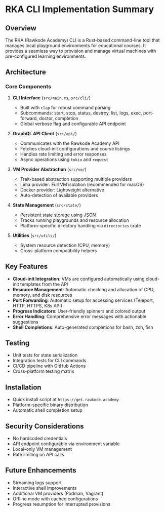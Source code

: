 # RKA CLI Implementation Summary

## Overview
The RKA (Rawkode Academy) CLI is a Rust-based command-line tool that manages local playground environments for educational courses. It provides a seamless way to provision and manage virtual machines with pre-configured learning environments.

## Architecture

### Core Components

1. **CLI Interface** (`src/main.rs`, `src/cli/`)
   - Built with `clap` for robust command parsing
   - Subcommands: start, stop, status, destroy, list, logs, exec, port-forward, doctor, completion
   - Global verbose flag and configurable API endpoint

2. **GraphQL API Client** (`src/api/`)
   - Communicates with the Rawkode Academy API
   - Fetches cloud-init configurations and course listings
   - Handles rate limiting and error responses
   - Async operations using `tokio` and `reqwest`

3. **VM Provider Abstraction** (`src/vm/`)
   - Trait-based abstraction supporting multiple providers
   - Lima provider: Full VM isolation (recommended for macOS)
   - Docker provider: Lightweight alternative
   - Auto-detection of available providers

4. **State Management** (`src/state/`)
   - Persistent state storage using JSON
   - Tracks running playgrounds and resource allocation
   - Platform-specific directory handling via `directories` crate

5. **Utilities** (`src/utils/`)
   - System resource detection (CPU, memory)
   - Cross-platform compatibility helpers

## Key Features

- **Cloud-init Integration**: VMs are configured automatically using cloud-init templates from the API
- **Resource Management**: Automatic checking and allocation of CPU, memory, and disk resources
- **Port Forwarding**: Automatic setup for accessing services (Teleport, HTTP, HTTPS, K8s API)
- **Progress Indicators**: User-friendly spinners and colored output
- **Error Handling**: Comprehensive error messages with actionable suggestions
- **Shell Completions**: Auto-generated completions for bash, zsh, fish

## Testing

- Unit tests for state serialization
- Integration tests for CLI commands
- CI/CD pipeline with GitHub Actions
- Cross-platform testing matrix

## Installation

- Quick install script at `https://get.rawkode.academy`
- Platform-specific binary distribution
- Automatic shell completion setup

## Security Considerations

- No hardcoded credentials
- API endpoint configurable via environment variable
- Local-only VM management
- Rate limiting on API calls

## Future Enhancements

- Streaming logs support
- Interactive shell improvements
- Additional VM providers (Podman, Vagrant)
- Offline mode with cached configurations
- Progress resumption for interrupted provisions